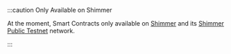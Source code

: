 :::caution Only Available on Shimmer

At the moment, Smart Contracts only available on [Shimmer](/build/networks-endpoints/#shimmer) and
its [Shimmer Public Testnet](/build/networks-endpoints/#public-testnet) network.

:::